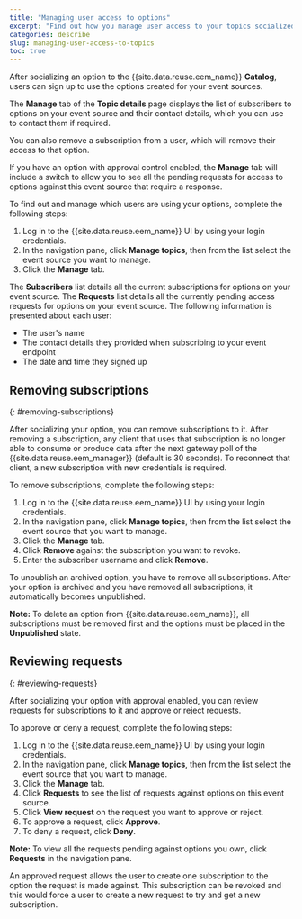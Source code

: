 ```yaml
---
title: "Managing user access to options"
excerpt: "Find out how you manage user access to your topics socialized via Event Endpoint Management"
categories: describe
slug: managing-user-access-to-topics
toc: true
---
```


After socializing an option to the {{site.data.reuse.eem_name}} **Catalog**, users can sign up to use the options created for your event sources. 

The **Manage** tab of the **Topic details** page displays the list of subscribers to options on your event source and their contact details, which you can use to contact them if required. 

You can also remove a subscription from a user, which will remove their access to that option.

If you have an option with approval control enabled, the **Manage** tab will include a switch to allow you to see all the pending requests for access to options against this event source that require a response.

To find out and manage which users are using your options, complete the following steps:

1. Log in to the {{site.data.reuse.eem_name}} UI by using your login credentials.
2. In the navigation pane, click **Manage topics**, then from the list select the event source you want to manage.
3. Click the **Manage** tab.

The **Subscribers** list details all the current subscriptions for options on your event source. The **Requests** list details all the currently pending access requests for options on your event source. The following information is presented about each user:

- The user's name
- The contact details they provided when subscribing to your event endpoint
- The date and time they signed up


## Removing subscriptions
{: #removing-subscriptions}

After socializing your option, you can remove subscriptions to it. After removing a subscription, any client that uses that subscription is no longer able to consume or produce data after the next gateway poll of the {{site.data.reuse.eem_manager}} (default is 30 seconds). To reconnect that client, a new subscription with new credentials is required.

To remove subscriptions, complete the following steps:
1. Log in to the {{site.data.reuse.eem_name}} UI by using your login credentials.
2. In the navigation pane, click **Manage topics**, then from the list select the event source that you want to manage.
3. Click the **Manage** tab.
4. Click **Remove** against the subscription you want to revoke.
5. Enter the subscriber username and click **Remove**.

To unpublish an archived option, you have to remove all subscriptions. After your option is archived and you have removed all subscriptions, it automatically becomes unpublished.

**Note:** To delete an option from {{site.data.reuse.eem_name}}, all subscriptions must be removed first and the options must be placed in the **Unpublished** state.

## Reviewing requests
{: #reviewing-requests}

After socializing your option with approval enabled, you can review requests for subscriptions to it and approve or reject requests.

To approve or deny a request, complete the following steps:
1. Log in to the {{site.data.reuse.eem_name}} UI by using your login credentials.
2. In the navigation pane, click **Manage topics**, then from the list select the event source that you want to manage.
3. Click the **Manage** tab.
4. Click **Requests** to see the list of requests against options on this event source.
5. Click **View request** on the request you want to approve or reject.
6. To approve a request, click **Approve**.
7. To deny a request, click **Deny**.

**Note:** To view all the requests pending against options you own, click **Requests** in the navigation pane.

An approved request allows the user to create one subscription to the option the request is made against. This subscription can be revoked and this would force a user to create a new request to try and get a new subscription.
